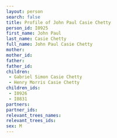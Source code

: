 ```yaml
---
layout: person
search: false
title: Profile of John Paul Casie Chetty
person_id: I0925
first_name: John Paul
last_name: Casie Chetty
full_name: John Paul Casie Chetty
mother: 
mother_id: 
father: 
father_id: 
children:
 - Gabriel Simon Casie Chetty
 - Henry Morris Casie Chetty
children_ids:
 - I0926
 - I0831
partners:
partner_ids:
relevant_trees_names:
relevant_trees_ids:
sex: M
---
```


